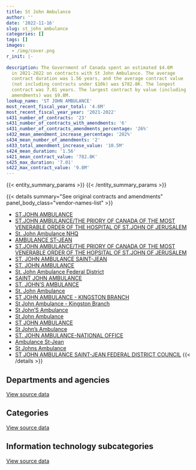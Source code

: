 ```yaml
---
title: St John Ambulance
author: ''
date: '2022-11-16'
slug: st_john_ambulance
categories: []
tags: []
images:
  - /img/cover.png
r_init: |-
  
description: The Government of Canada spent an estimated $4.6M
  in 2021-2022 on contracts with St John Ambulance. The average
  contract duration was 1.56 years, and the average contract value
  (not including contracts under $10k) was $782.8K. The longest
  contract was 7.01 years. The largest contract by value (including
  amendments) was $9.8M.
lookup_name: 'ST JOHN AMBULANCE'
most_recent_fiscal_year_total: '4.6M'
most_recent_fiscal_year_year: '2021-2022'
s431_number_of_contracts: '23'
s431_number_of_contracts_with_amendments: '6'
s431_number_of_contracts_amendments_percentage: '26%'
s432_mean_amendment_increase_percentage: '202%'
s434_mean_number_of_amendments: '2'
s433_total_amendment_increase_value: '10.5M'
s424_mean_duration: '1.56'
s421_mean_contract_value: '782.8K'
s425_max_duration: '7.01'
s422_max_contract_value: '9.8M'
---
```


<script src="/rmarkdown-libs/htmlwidgets/htmlwidgets.js"></script>
<link href="/rmarkdown-libs/datatables-css/datatables-crosstalk.css" rel="stylesheet" />
<script src="/rmarkdown-libs/datatables-binding/datatables.js"></script>
<script src="/rmarkdown-libs/jquery/jquery-3.6.0.min.js"></script>
<link href="/rmarkdown-libs/dt-core-bootstrap/css/dataTables.bootstrap.min.css" rel="stylesheet" />
<link href="/rmarkdown-libs/dt-core-bootstrap/css/dataTables.bootstrap.extra.css" rel="stylesheet" />
<script src="/rmarkdown-libs/dt-core-bootstrap/js/jquery.dataTables.min.js"></script>
<script src="/rmarkdown-libs/dt-core-bootstrap/js/dataTables.bootstrap.min.js"></script>
<link href="/rmarkdown-libs/crosstalk/css/crosstalk.min.css" rel="stylesheet" />
<script src="/rmarkdown-libs/crosstalk/js/crosstalk.min.js"></script>
<script src="/rmarkdown-libs/htmlwidgets/htmlwidgets.js"></script>
<link href="/rmarkdown-libs/datatables-css/datatables-crosstalk.css" rel="stylesheet" />
<script src="/rmarkdown-libs/datatables-binding/datatables.js"></script>
<script src="/rmarkdown-libs/jquery/jquery-3.6.0.min.js"></script>
<link href="/rmarkdown-libs/dt-core-bootstrap/css/dataTables.bootstrap.min.css" rel="stylesheet" />
<link href="/rmarkdown-libs/dt-core-bootstrap/css/dataTables.bootstrap.extra.css" rel="stylesheet" />
<script src="/rmarkdown-libs/dt-core-bootstrap/js/jquery.dataTables.min.js"></script>
<script src="/rmarkdown-libs/dt-core-bootstrap/js/dataTables.bootstrap.min.js"></script>
<link href="/rmarkdown-libs/crosstalk/css/crosstalk.min.css" rel="stylesheet" />
<script src="/rmarkdown-libs/crosstalk/js/crosstalk.min.js"></script>
<script src="/rmarkdown-libs/htmlwidgets/htmlwidgets.js"></script>
<link href="/rmarkdown-libs/datatables-css/datatables-crosstalk.css" rel="stylesheet" />
<script src="/rmarkdown-libs/datatables-binding/datatables.js"></script>
<script src="/rmarkdown-libs/jquery/jquery-3.6.0.min.js"></script>
<link href="/rmarkdown-libs/dt-core-bootstrap/css/dataTables.bootstrap.min.css" rel="stylesheet" />
<link href="/rmarkdown-libs/dt-core-bootstrap/css/dataTables.bootstrap.extra.css" rel="stylesheet" />
<script src="/rmarkdown-libs/dt-core-bootstrap/js/jquery.dataTables.min.js"></script>
<script src="/rmarkdown-libs/dt-core-bootstrap/js/dataTables.bootstrap.min.js"></script>
<link href="/rmarkdown-libs/crosstalk/css/crosstalk.min.css" rel="stylesheet" />
<script src="/rmarkdown-libs/crosstalk/js/crosstalk.min.js"></script>

{{< entity_summary_params >}}
{{< /entity_summary_params >}}

{{< details summary="See original contracts and amendments" panel_body_class="vendor-names-list" >}}
- [ST.JOHN AMBULANCE](https://search.open.canada.ca/en/ct/?sort=contract_value_f%20desc&page=1&search_text=%22ST.JOHN%20AMBULANCE%22)
- [ST.JOHN AMBULANCE/THE PRIORY OF CANADA OF THE MOST VENERABLE ORDER OF THE HOSPITAL OF ST.JOHN OF JERUSALEM](https://search.open.canada.ca/en/ct/?sort=contract_value_f%20desc&page=1&search_text=%22ST.JOHN%20AMBULANCE%2fTHE%20PRIORY%20OF%20CANADA%20OF%20THE%20MOST%20VENERABLE%20ORDER%20OF%20THE%20HOSPITAL%20OF%20ST.JOHN%20OF%20JERUSALEM%22)
- [St. John Ambulance NHQ](https://search.open.canada.ca/en/ct/?sort=contract_value_f%20desc&page=1&search_text=%22St.%20John%20Ambulance%20NHQ%22)
- [AMBULANCE ST-JEAN](https://search.open.canada.ca/en/ct/?sort=contract_value_f%20desc&page=1&search_text=%22AMBULANCE%20ST-JEAN%22)
- [ST.JOHN AMBULANCE/THE PRIORY OF CANADA OF THE MOST VENERABLE ORDER OF THE HOPSITAL OF ST.JOHN OF JERUSALEM](https://search.open.canada.ca/en/ct/?sort=contract_value_f%20desc&page=1&search_text=%22ST.JOHN%20AMBULANCE%2fTHE%20PRIORY%20OF%20CANADA%20OF%20THE%20MOST%20VENERABLE%20ORDER%20OF%20THE%20HOPSITAL%20OF%20ST.JOHN%20OF%20JERUSALEM%22)
- [ST. JOHN AMBULANCE SAINT-JEAN](https://search.open.canada.ca/en/ct/?sort=contract_value_f%20desc&page=1&search_text=%22ST.%20JOHN%20AMBULANCE%20SAINT-JEAN%22)
- [ST. JOHN AMBULANCE](https://search.open.canada.ca/en/ct/?sort=contract_value_f%20desc&page=1&search_text=%22ST.%20JOHN%20AMBULANCE%22)
- [St. John Ambulance Federal District](https://search.open.canada.ca/en/ct/?sort=contract_value_f%20desc&page=1&search_text=%22St.%20John%20Ambulance%20Federal%20District%22)
- [SAINT JOHN AMBULANCE](https://search.open.canada.ca/en/ct/?sort=contract_value_f%20desc&page=1&search_text=%22SAINT%20JOHN%20AMBULANCE%22)
- [ST. JOHN’S AMBULANCE](https://search.open.canada.ca/en/ct/?sort=contract_value_f%20desc&page=1&search_text=%22ST.%20JOHN%27S%20AMBULANCE%22)
- [St. John Ambulance](https://search.open.canada.ca/en/ct/?sort=contract_value_f%20desc&page=1&search_text=%22St.%20John%20Ambulance%22)
- [ST JOHN AMBULANCE - KINGSTON BRANCH](https://search.open.canada.ca/en/ct/?sort=contract_value_f%20desc&page=1&search_text=%22ST%20JOHN%20AMBULANCE%20-%20KINGSTON%20BRANCH%22)
- [St John Ambulance - Kingston Branch](https://search.open.canada.ca/en/ct/?sort=contract_value_f%20desc&page=1&search_text=%22St%20John%20Ambulance%20-%20Kingston%20Branch%22)
- [St John’S Ambulance](https://search.open.canada.ca/en/ct/?sort=contract_value_f%20desc&page=1&search_text=%22St%20John%27S%20Ambulance%22)
- [St John Ambulance](https://search.open.canada.ca/en/ct/?sort=contract_value_f%20desc&page=1&search_text=%22St%20John%20Ambulance%22)
- [ST JOHN AMBULANCE](https://search.open.canada.ca/en/ct/?sort=contract_value_f%20desc&page=1&search_text=%22ST%20JOHN%20AMBULANCE%22)
- [St John’s Ambulance](https://search.open.canada.ca/en/ct/?sort=contract_value_f%20desc&page=1&search_text=%22St%20John%27s%20Ambulance%22)
- [ST. JOHN AMBULANCE-NATIONAL OFFICE](https://search.open.canada.ca/en/ct/?sort=contract_value_f%20desc&page=1&search_text=%22ST.%20JOHN%20AMBULANCE-NATIONAL%20OFFICE%22)
- [Ambulance St-Jean](https://search.open.canada.ca/en/ct/?sort=contract_value_f%20desc&page=1&search_text=%22Ambulance%20St-Jean%22)
- [St Johns Ambulance](https://search.open.canada.ca/en/ct/?sort=contract_value_f%20desc&page=1&search_text=%22St%20Johns%20Ambulance%22)
- [ST JOHN AMBULANCE SAINT-JEAN FEDERAL DISTRICT COUNCIL](https://search.open.canada.ca/en/ct/?sort=contract_value_f%20desc&page=1&search_text=%22ST%20JOHN%20AMBULANCE%20SAINT-JEAN%20FEDERAL%20DISTRICT%20COUNCIL%22)
{{< /details >}}

## Departments and agencies

<div id="htmlwidget-1" style="width:100%;height:auto;" class="datatables html-widget"></div>
<script type="application/json" data-for="htmlwidget-1">{"x":{"style":"bootstrap","filter":"none","vertical":false,"data":[["<a href=\"/departments/cer-rec/\">Canada Energy Regulator<\/a>","<a href=\"/departments/cic/\">Immigration, Refugees and Citizenship Canada<\/a>","<a href=\"/departments/dfo-mpo/\">Fisheries and Oceans Canada<\/a>","<a href=\"/departments/dnd-mdn/\">National Defence<\/a>","<a href=\"/departments/nfb-onf/\">National Film Board<\/a>","<a href=\"/departments/phac-aspc/\">Public Health Agency of Canada<\/a>","<a href=\"/departments/rcmp-grc/\">Royal Canadian Mounted Police<\/a>"],[7470.13,null,42277.24,326911.89,null,13253.28,3944.63],[7490.59,null,null,24834.01,null,66827.16,29463.94],[613.98,4170556.78,null,null,null,2802690.77,117801.84],[null,4517071.88,14916,15900,16797.85,19235.06,29383.44]],"container":"<table class=\"table table-striped table-hover row-border order-column display\">\n  <thead>\n    <tr>\n      <th>Department<\/th>\n      <th>2018-2019<\/th>\n      <th>2019-2020<\/th>\n      <th>2020-2021<\/th>\n      <th>2021-2022<\/th>\n    <\/tr>\n  <\/thead>\n<\/table>","options":{"order":[[4,"desc"]],"pageLength":10,"autoWidth":true,"columnDefs":[{"targets":1,"render":"function(data, type, row, meta) {\n    return type !== 'display' ? data : DTWidget.formatCurrency(data, \"$\", 2, 3, \",\", \".\", true, null);\n  }"},{"targets":2,"render":"function(data, type, row, meta) {\n    return type !== 'display' ? data : DTWidget.formatCurrency(data, \"$\", 2, 3, \",\", \".\", true, null);\n  }"},{"targets":3,"render":"function(data, type, row, meta) {\n    return type !== 'display' ? data : DTWidget.formatCurrency(data, \"$\", 2, 3, \",\", \".\", true, null);\n  }"},{"targets":4,"render":"function(data, type, row, meta) {\n    return type !== 'display' ? data : DTWidget.formatCurrency(data, \"$\", 2, 3, \",\", \".\", true, null);\n  }"},{"width":"16%","targets":[1,2,3,4]},{"className":"dt-right","targets":[1,2,3,4]}],"orderClasses":false}},"evals":["options.columnDefs.0.render","options.columnDefs.1.render","options.columnDefs.2.render","options.columnDefs.3.render"],"jsHooks":[]}</script>
<p class="text-right">
<a href="https://github.com/GoC-Spending/contracts-data/tree/main/data/out/vendors/st_john_ambulance/summary_by_fiscal_year_by_department.csv" class="source-data-link btn btn-link">View source data</a>
</p>

## Categories

<div id="htmlwidget-2" style="width:100%;height:auto;" class="datatables html-widget"></div>
<script type="application/json" data-for="htmlwidget-2">{"x":{"style":"bootstrap","filter":"none","vertical":false,"data":[["<a href=\"/categories/professional_services/\">Professional services<\/a>","<a href=\"/categories/information_technology/\">Information technology<\/a>","<a href=\"/categories/medical/\">Medical<\/a>","<a href=\"/categories/industrial_products_and_services/\">Industrial products and services<\/a>","<a href=\"/categories/human_capital/\">Human capital<\/a>"],[36512,null,null,null,357345.16],[null,null,53537.57,24834.01,50244.12],[null,4170556.78,2791601.91,74918.4,54586.28],[32697.85,4517071.88,null,null,63534.5]],"container":"<table class=\"table table-striped table-hover row-border order-column display\">\n  <thead>\n    <tr>\n      <th>Category<\/th>\n      <th>2018-2019<\/th>\n      <th>2019-2020<\/th>\n      <th>2020-2021<\/th>\n      <th>2021-2022<\/th>\n    <\/tr>\n  <\/thead>\n<\/table>","options":{"order":[[4,"desc"]],"dom":"t","pageLength":30,"autoWidth":true,"columnDefs":[{"targets":1,"render":"function(data, type, row, meta) {\n    return type !== 'display' ? data : DTWidget.formatCurrency(data, \"$\", 2, 3, \",\", \".\", true, null);\n  }"},{"targets":2,"render":"function(data, type, row, meta) {\n    return type !== 'display' ? data : DTWidget.formatCurrency(data, \"$\", 2, 3, \",\", \".\", true, null);\n  }"},{"targets":3,"render":"function(data, type, row, meta) {\n    return type !== 'display' ? data : DTWidget.formatCurrency(data, \"$\", 2, 3, \",\", \".\", true, null);\n  }"},{"targets":4,"render":"function(data, type, row, meta) {\n    return type !== 'display' ? data : DTWidget.formatCurrency(data, \"$\", 2, 3, \",\", \".\", true, null);\n  }"},{"width":"16%","targets":[1,2,3,4]},{"className":"dt-right","targets":[1,2,3,4]}],"orderClasses":false,"lengthMenu":[10,25,30,50,100]}},"evals":["options.columnDefs.0.render","options.columnDefs.1.render","options.columnDefs.2.render","options.columnDefs.3.render"],"jsHooks":[]}</script>
<p class="text-right">
<a href="https://github.com/GoC-Spending/contracts-data/tree/main/data/out/vendors/st_john_ambulance/summary_by_fiscal_year_by_category.csv" class="source-data-link btn btn-link">View source data</a>
</p>
<h2>Information technology subcategories</h2>
<div id="htmlwidget-3" style="width:100%;height:auto;" class="datatables html-widget"></div>
<script type="application/json" data-for="htmlwidget-3">{"x":{"style":"bootstrap","filter":"none","vertical":false,"data":[["<a href=\"/it_subcategories/it_consulting_services/\">IT consulting services<\/a>"],[4170556.78],[4517071.88]],"container":"<table class=\"table table-striped table-hover row-border order-column display\">\n  <thead>\n    <tr>\n      <th>IT subcategory<\/th>\n      <th>2020-2021<\/th>\n      <th>2021-2022<\/th>\n    <\/tr>\n  <\/thead>\n<\/table>","options":{"order":[[2,"desc"]],"dom":"t","pageLength":30,"autoWidth":true,"columnDefs":[{"targets":1,"render":"function(data, type, row, meta) {\n    return type !== 'display' ? data : DTWidget.formatCurrency(data, \"$\", 2, 3, \",\", \".\", true, null);\n  }"},{"targets":2,"render":"function(data, type, row, meta) {\n    return type !== 'display' ? data : DTWidget.formatCurrency(data, \"$\", 2, 3, \",\", \".\", true, null);\n  }"},{"width":"16%","targets":[1,2]},{"className":"dt-right","targets":[1,2]}],"orderClasses":false,"lengthMenu":[10,25,30,50,100]}},"evals":["options.columnDefs.0.render","options.columnDefs.1.render"],"jsHooks":[]}</script>
<p class="text-right">
<a href="https://github.com/GoC-Spending/contracts-data/tree/main/data/out/vendors/st_john_ambulance/summary_by_fiscal_year_by_it_subcategory.csv" class="source-data-link btn btn-link">View source data</a>
</p>
